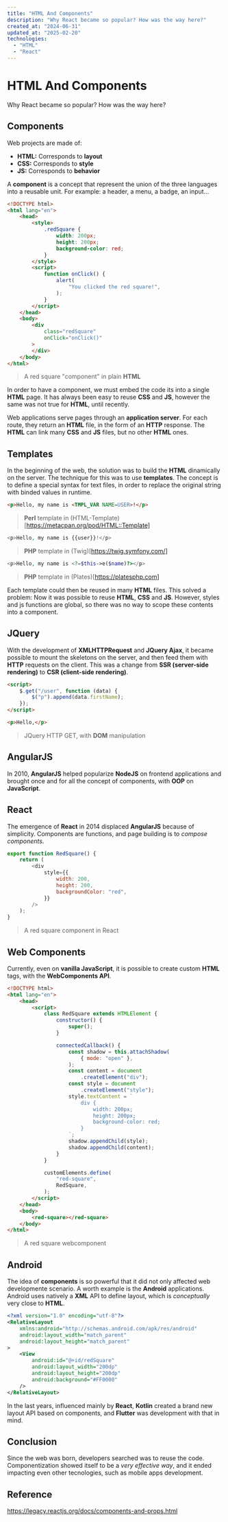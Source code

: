 ```yaml
---
title: "HTML And Components"
description: "Why React became so popular? How was the way here?"
created_at: "2024-06-31"
updated_at: "2025-02-20"
technologies:
  - "HTML"
  - "React"
---
```


# HTML And Components

Why React became so popular? How was the way here?

## Components

Web projects are made of:

- **HTML:** Corresponds to **layout**
- **CSS:** Corresponds to **style**
- **JS:** Corresponds to **behavior**

A **component** is a concept that represent the union of the three languages into a reusable unit.
For example: a header, a menu, a badge, an input...

```html
<!DOCTYPE html>
<html lang="en">
    <head>
        <style>
            .redSquare {
                width: 200px;
                height: 200px;
                background-color: red;
            }
        </style>
        <script>
            function onClick() {
                alert(
                    "You clicked the red square!",
                );
            }
        </script>
    </head>
    <body>
        <div
            class="redSquare"
            onClick="onClick()"
        >
        </div>
    </body>
</html>
```

> A red square "component" in plain **HTML**

In order to have a component, we must embed the code its into a single **HTML** page. It has always
been easy to reuse **CSS** and **JS**, however the same was not true for **HTML**, until recently.

Web applications serve pages through an **application server**. For each route, they return
an **HTML** file, in the form of an **HTTP** response. The **HTML** can link many **CSS** and
**JS** files, but no other **HTML** ones.

## Templates

In the beginning of the web, the solution was to build the **HTML** dinamically on the server. The technique
for this was to use **templates**. The concept is to define a special syntax for text files, in order
to replace the original string with binded values in runtime.

```html
<p>Hello, my name is <TMPL_VAR NAME=USER>!</p>
```

> **Perl** template in (HTML-Template)[https://metacpan.org/pod/HTML::Template]

```php
<p>Hello, my name is {{user}}!</p>
```

> **PHP** template in (Twig)[https://twig.symfony.com/]

```php
<p>Hello, my name is <?=$this->e($name)?></p>
```

> **PHP** template in (Plates)[https://platesphp.com]

Each template could then be reused in many **HTML** files. This solved a problem: Now it was possible to reuse **HTML**, **CSS** and **JS**.
However, styles and js functions are global, so there was no way to scope these contents into a component.

## JQuery

With the development of **XMLHTTPRequest** and **JQuery Ajax**, it became possible to mount the
skeletons on the server, and then feed them with **HTTP** requests on the client. This was a change
from **SSR (server-side rendering)** to **CSR (client-side rendering)**.

```html
<script>
    $.get("/user", function (data) {
        $("p").append(data.firstName);
    });
</script>

<p>Hello,</p>
```

> JQuery HTTP GET, with **DOM** manipulation

## AngularJS

In 2010, **AngularJS** helped popularize **NodeJS** on frontend applications and brought once and
for all the concept of components, with **OOP** on **JavaScript**.

## React

The emergence of **React** in 2014 displaced **AngularJS** because of simplicity. Components are
functions, and page building is to _compose components_.

```js
export function RedSquare() {
    return (
        <div
            style={{
                width: 200,
                height: 200,
                backgroundColor: "red",
            }}
        />
    );
}
```

> A red square component in React

## Web Components

Currently, even on **vanilla JavaScript**, it is possible to create custom **HTML** tags, with the
**WebComponents API**.

```html
<!DOCTYPE html>
<html lang="en">
    <head>
        <script>
            class RedSquare extends HTMLElement {
                constructor() {
                    super();
                }

                connectedCallback() {
                    const shadow = this.attachShadow(
                        { mode: "open" },
                    );
                    const content = document
                        .createElement("div");
                    const style = document
                        .createElement("style");
                    style.textContent = `
                        div {
                            width: 200px;
                            height: 200px;
                            background-color: red;
                        }
                    `;
                    shadow.appendChild(style);
                    shadow.appendChild(content);
                }
            }

            customElements.define(
                "red-square",
                RedSquare,
            );
        </script>
    </head>
    <body>
        <red-square></red-square>
    </body>
</html>
```

> A red square webcomponent

## Android

The idea of **components** is so powerful that it did not only affected web developmente scenario. A
worth example is the **Android** applications. Android uses natively a **XML** API to define layout,
which is _conceptually_ very close to **HTML**.

```xml
<?xml version="1.0" encoding="utf-8"?>
<RelativeLayout
    xmlns:android="http://schemas.android.com/apk/res/android"
    android:layout_width="match_parent"
    android:layout_height="match_parent"
>
    <View
        android:id="@+id/redSquare"
        android:layout_width="200dp"
        android:layout_height="200dp"
        android:background="#FF0000"
    />
</RelativeLayout>
```

In the last years, influenced mainly by **React**, **Kotlin** created a brand new layout API based
on components, and **Flutter** was development with that in mind.

## Conclusion

Since the web was born, developers searched was to reuse the code. Componentization showed itself to
be a _very effective way_, and it ended impacting even other tecnologies, such as mobile apps
development.

## Reference

https://legacy.reactjs.org/docs/components-and-props.html
